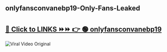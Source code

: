 
 ## onlyfansconvanebp19-Only-Fans-Leaked

# <h2><a href="https://clipsfans.com/onlyfansconvanebp19&ref=git">🔗 Click to LINKS ⏩⏩ 👉 🟢 onlyfansconvanebp19 </a></h2>

<a href="https://clipsfans.com/onlyfansconvanebp19&ref=git" rel="nofollow" data-target="animated-image.originalLink"><img src="https://i.ibb.co.com/xMMVF88/686577567.gif" alt="Viral Video Original" style="max-width: 100%; display: inline-block;" data-target="animated-image.originalImage"></a>
